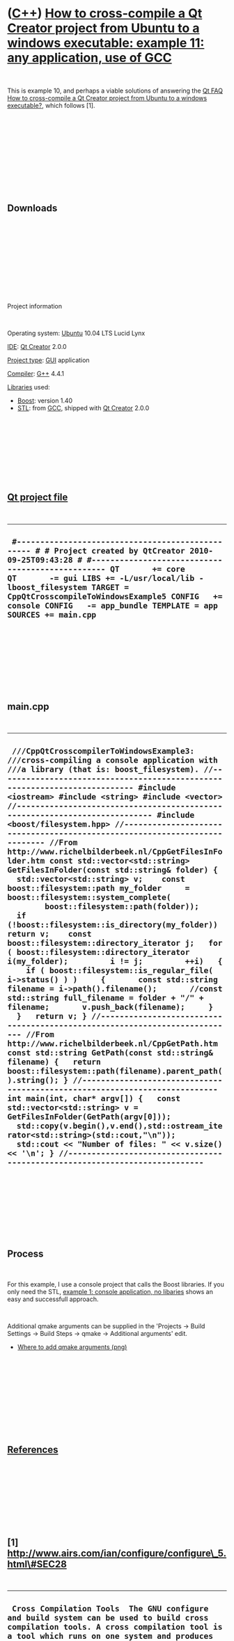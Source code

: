 



 

 

 

 

 

([C++](Cpp.md)) [How to cross-compile a Qt Creator project from Ubuntu to a windows executable: example 11: any application, use of GCC](CppQtCrosscompileToWindowsExample11.md)
==================================================================================================================================================================================

 

This is example 10, and perhaps a viable solutions of answering the [Qt
FAQ](CppQtFaq.md) [How to cross-compile a Qt Creator project from
Ubuntu to a windows executable?](CppQtCrosscompileToWindows.md), which
follows \[1\].

 

 

 

 

 

 

Downloads
---------

 

 

 

 

 

 

Project information

 

Operating system: [Ubuntu](http://www.ubuntu.com) 10.04 LTS Lucid Lynx

[IDE](CppIde.md): [Qt Creator](CppQtCreator.md) 2.0.0

[Project type](CppQtProjectType.md): [GUI](CppGui.md) application

[Compiler](CppCompiler.md): [G++](CppGpp.md) 4.4.1

[Libraries](CppLibrary.md) used:

-   [Boost](CppBoost.md): version 1.40
-   [STL](CppStl.md): from [GCC](CppGcc.md), shipped with [Qt
    Creator](CppQt.md) 2.0.0

 

 

 

 

 

[Qt project file](CppQtProjectFile.md)
---------------------------------------

 

  ------------------------------------------------------------------------------------------------------------------------------------------------------------------------------------------------------------------------------------------------------------------------------------------------------------------------------------------------------------------------
  ` #------------------------------------------------- # # Project created by QtCreator 2010-09-25T09:43:28 # #------------------------------------------------- QT       += core QT       -= gui LIBS += -L/usr/local/lib -lboost_filesystem TARGET = CppQtCrosscompileToWindowsExample5 CONFIG   += console CONFIG   -= app_bundle TEMPLATE = app SOURCES += main.cpp`
  ------------------------------------------------------------------------------------------------------------------------------------------------------------------------------------------------------------------------------------------------------------------------------------------------------------------------------------------------------------------------

 

 

 

 

 

main.cpp
--------

 

  --------------------------------------------------------------------------------------------------------------------------------------------------------------------------------------------------------------------------------------------------------------------------------------------------------------------------------------------------------------------------------------------------------------------------------------------------------------------------------------------------------------------------------------------------------------------------------------------------------------------------------------------------------------------------------------------------------------------------------------------------------------------------------------------------------------------------------------------------------------------------------------------------------------------------------------------------------------------------------------------------------------------------------------------------------------------------------------------------------------------------------------------------------------------------------------------------------------------------------------------------------------------------------------------------------------------------------------------------------------------------------------------------------------------------------------------------------------------------------------------------------------------------------------------------------------------------------------------------------------------------------------------------------------------------------------------------------------------------------------------------------------------------------------------------------------------------------------------------------------------------------------------------------------------------------
  ` ///CppQtCrosscompilerToWindowsExample3: ///cross-compiling a console application with ///a library (that is: boost_filesystem). //--------------------------------------------------------------------------- #include <iostream> #include <string> #include <vector> //--------------------------------------------------------------------------- #include <boost/filesystem.hpp> //--------------------------------------------------------------------------- //From http://www.richelbilderbeek.nl/CppGetFilesInFolder.htm const std::vector<std::string> GetFilesInFolder(const std::string& folder) {   std::vector<std::string> v;    const boost::filesystem::path my_folder     = boost::filesystem::system_complete(         boost::filesystem::path(folder));    if (!boost::filesystem::is_directory(my_folder)) return v;    const boost::filesystem::directory_iterator j;   for ( boost::filesystem::directory_iterator i(my_folder);         i != j;         ++i)   {     if ( boost::filesystem::is_regular_file( i->status() ) )     {       const std::string filename = i->path().filename();       //const std::string full_filename = folder + "/" + filename;       v.push_back(filename);     }   }   return v; } //--------------------------------------------------------------------------- //From http://www.richelbilderbeek.nl/CppGetPath.htm const std::string GetPath(const std::string& filename) {   return boost::filesystem::path(filename).parent_path().string(); } //--------------------------------------------------------------------------- int main(int, char* argv[]) {   const std::vector<std::string> v = GetFilesInFolder(GetPath(argv[0]));   std::copy(v.begin(),v.end(),std::ostream_iterator<std::string>(std::cout,"\n"));   std::cout << "Number of files: " << v.size() << '\n'; } //---------------------------------------------------------------------------`
  --------------------------------------------------------------------------------------------------------------------------------------------------------------------------------------------------------------------------------------------------------------------------------------------------------------------------------------------------------------------------------------------------------------------------------------------------------------------------------------------------------------------------------------------------------------------------------------------------------------------------------------------------------------------------------------------------------------------------------------------------------------------------------------------------------------------------------------------------------------------------------------------------------------------------------------------------------------------------------------------------------------------------------------------------------------------------------------------------------------------------------------------------------------------------------------------------------------------------------------------------------------------------------------------------------------------------------------------------------------------------------------------------------------------------------------------------------------------------------------------------------------------------------------------------------------------------------------------------------------------------------------------------------------------------------------------------------------------------------------------------------------------------------------------------------------------------------------------------------------------------------------------------------------------------------

 

 

 

 

 

Process
-------

 

For this example, I use a console project that calls the Boost
libraries. If you only need the STL, [example 1: console application, no
libaries](CppQtCrosscompileToWindowsExample1.md) shows an easy and
successfull approach.

 

Additional qmake arguments can be supplied in the 'Projects -&gt; Build
Settings -&gt; Build Steps -&gt; qmake -&gt; Additional arguments' edit.

-   [Where to add qmake
    arguments (png)](CppQtCrosscompileToWindowsExample5.png)

 

 

 

 

 

 

[References](CppReferences.md)
-------------------------------

 

 

 

 

 

\[1\] http://www.airs.com/ian/configure/configure\_5.html\#SEC28
----------------------------------------------------------------

 

  ---------------------------------------------------------------------------------------------------------------------------------------------------------------------------------------------------------------------------------------------------------------------------------------------------------------------------------------------------------------------------------------------------------------------------------------------------------------------------------------------------------------------------------------------------------------------------------------------------------------------------------------------------------------------------------------------------------------------------------------------------------------------------------------------------------------------------------------------------------------------------------------------------------------------------------------------------------------------------------------------------------------------------------------------------------------------------------------------------------------------------------------------------------------------------------------------------------------------------------------------------------------------------------------------------------------------------------------------------------------------------------------------------------------------------------------------------------------------------------------------------------------------------------------------------------------------------------------------------------------------------------------------------------------------------------------------------------------------------------------------------------------------------------------------------------------------------------------------------------------------------------------------------------------------------------------------------------------------------------------------------------------------------------------------------------------------------------------------------------------------------------------------------------------------------------------------------------------------------------------------------------------------------------------------------------------------------------------------------------------------------------------------------------------------------------------------------------------------------------------------------------------------------------------------------------------------------------------------------------------------------------------------------------------------------------------------------------------------------------------------------------------------------------------------------------------------------------------------------------------------------------------------------------------------------------------------------------------------------------------------------------------------------------------------------------------------------------------------------------------------------------------------------------------------------------------------------------------------------------------------------------------------------------------------------------------------------------------------------------------------------------------------------------------------------------------------------------------------------------------------------------------------------------------------------------------------------------------------------------------------------------------------------------------------------------------------------------------------------------------------------------------------------------------------------------------------------------------------------------------------------------------------------------------------------------------------------------------------------------------------------------------------------------------------------------------------------------------------------------------------------------------------------------------------------------------------------------------------------------------------------------------------------------------------------------------------------------------------------------------------------------------------------------------------------------------------------------------------------------------------------------------------------------------------------------------------------------------------------------------------------------------------------------------------------------------------------------------------------------------------------------------------------------------------------------------------------------------------------------------------------------------------------------------------------------------------------------------------------------------------------------------------------------------------------------------------------------------------------------------------------------------------------------------------------------------------------------------------------------------------------------------------------------------------------------------------------------------------------------------------------------------------------------------------------------------------------------------------------------------------------------------------------------------------------------------------------------------------------------------------------------------------------------------------------------------------------------------------------------------------------------------------------------------------------------------------------------------------------------------------------------------------------------------------------------------------------------------------------------------------------------------------------------------------------------------------------------------------------------------------------------------------------------------------------------------------------------------------------------------------------------------------------------------------------------------------------------------------------------------------------------------------------------------------------------------------------------------------------------------------------------------------------------------------------------------------------------------------------------------------------------------------------------------------------------------------------------------------------------------------------------------------------------------------------------------------------------------------------------------------------------------------------------------------------------------------------------------------------------------------------------------------------------------------------------------------------------------------------------------------------------------------------------------------------------------------------------------------------------------------------------------------------------------------------------------------------------------------------------------------------------------------------------------------------------------------------------------------------------------------------------------------------------------------------------------------------------------------------------------------------------------------------------------------------------------------------------------------------------------------------------------------------------------------------------------------------------------------------------------------------------------------------------------------------------------------------------------------------------------------------------------------------------------------------------------------------------------------------------------------------------------------------------------------------------------------------------------------------------------------------------------------------------------------------------------------------------------------------------------------------------------------------------------------------------------------------------------------------------------------------------------------------------------------------------------------------------------------------------------------------------------------------------------------------------------------------------------------------------------------------------------------------------------------------------------------------------------------------------------------------------------------------------------------------------------------------------------------------------------------------------------------------------------------------------------------------------------------------------------------------------------------------------------------------------------------------------------------------------------------------------------------------------------------------------------------------------------------------------------------------------------------------------------------------------------------------------------------------------------------------------------------------------------------------------------------------------------------------------------------------------------------------------------------------------------------------------------------------------------------------------------------------------------------------------------------------------------------------------------------------------------------------------------------------------------------------------------------------------------------------------------------------------------------------------------------------------------------------------------------------------------------------------------------------------------------------------------------------------------------------------------------------------------------------------------------------------------------------------------------------------------------------------------------------------------------------------------------------------------------------------------------------------------------------------------------------------------------------------------------------------------------------------------------------------------------------------------------------------------------------------------------------------------------------------------------------------------------------------------------------------------------------------------------------------------------------------------------------------------------------------------------------------------------------------------------------------------------------------------------------------------------------------------------------------------------------------------------------------------------------------------------------------------------------------------------------------------------------------------------------------------------------------------------------------------------------------------------------------------------------------------------------------------------------------------------------------------------------------------------------------------------------------------------------------------------------------------------------------------------------------------------------------------------------------------------------------------------------------------------------------------------------------------------------------------------------------------------------------------------------------------------------------------------------------------------------------------------------------------------------------------------------------------------------------------------------------------------------------------------------------------------------------------------------------------------------------------------------------------------------------------------------------------------------------------------------------------------------------------------------------------------------------------------------------------------------------------------------------------------------------------------------------------------------------------------------------------------------------------------------------------------------------------------------------------------------------------------------------------------------------------------------------------------------------------------------------------------------------------------------------------------------------------------------------------------------------------------------------------------------------------------------------------------------------------------------------------------------------------------------------------------------------------------------------------------------------------------------------------------------------------------------------------------------------------------------------------------------------------------------------------------------------------------------------------------------------------------------------------------------------------------------------------------------------------------------------------------------------------------------------------------------------------------------------------------------------------------------------------------------------------------------------------------------------------------------------------------------------------------------------------------------------------------------------------------------------------------------------------------------------------------------------------------------------------------------------------------------------------------------------------------------------------------------------------------------------------------------------------------------------------------------------------------------------------------------------------------------------------------------------------------------------------------------------------------------------------------------------------------------------------------------------------------------------------------------------------------------------------------------------------------------------------------------------------------------------------------------------------------------------------------------------------------------------------------------------------------------------------------------------------------------------------------------------------------------------------------------------------------------------------------------------------------------------------------------------------------------------------------------------------------------------------------------------------------------------------------------------------------------------------------------------------------------------------------------------------------------------------------------------------------------------------------------------------------------------------------------------------------------------------------------------------------------------------------------------------------------------------------------------------------------------------------------------------------------------------------------------------------------------------------------------------------------------------------------------------------------------------------------------------------------------------------------------------------------------------------------------------------------------------------------------------------------------------------------------------------------------------------------------------------------------------------------------------------------------------------------------------------------------------------------------------------------------------------------------------------------------------------------------------------------------------------------------------------------------------------------------------------------------------------------------------------------------------------------------------------------------------------------------------------------------------------------------------------------------------------------------------------------------------------------------------------------------------------------------------------------------------------------------------------------------------------------------------------------------------------------------------------------------------------------------------------------------------------------------------------------------------------------------------------------------------------------------------------
  ``  Cross Compilation Tools  The GNU configure and build system can be used to build cross compilation tools. A cross compilation tool is a tool which runs on one system and produces code which runs on another system. Cross Compilation Concepts  A compiler which produces programs which run on a different system is a cross compilation compiler, or simply a cross compiler. Similarly, we speak of cross assemblers, cross linkers, etc.  In the normal case, a compiler produces code which runs on the same system as the one on which the compiler runs. When it is necessary to distinguish this case from the cross compilation case, such a compiler is called a native compiler. Similarly, we speak of native assemblers, etc.  Although the debugger is not strictly speaking a compilation tool, it is nevertheless meaningful to speak of a cross debugger: a debugger which is used to debug code which runs on another system. Everything that is said below about configuring cross compilation tools applies to the debugger as well. Host and Target  When building cross compilation tools, there are two different systems involved: the system on which the tools will run, and the system for which the tools generate code.  The system on which the tools will run is called the host system.  The system for which the tools generate code is called the target system.  For example, suppose you have a compiler which runs on a GNU/Linux system and generates ELF programs for a MIPS embedded system. In this case the GNU/Linux system is the host, and the MIPS ELF system is the target. Such a compiler could be called a GNU/Linux cross MIPS ELF compiler, or, equivalently, a `i386-linux-gnu' cross `mips-elf' compiler.  Naturally, most programs are not cross compilation tools. For those programs, it does not make sense to speak of a target. It only makes sense to speak of a target for tools like `gcc' or the `binutils' which actually produce running code. For example, it does not make sense to speak of the target of a tool like `bison' or `make'.  Most cross compilation tools can also serve as native tools. For a native compilation tool, it is still meaningful to speak of a target. For a native tool, the target is the same as the host. For example, for a GNU/Linux native compiler, the host is GNU/Linux, and the target is also GNU/Linux. Using the Host Type  In almost all cases the host system is the system on which you run the `configure' script, and on which you build the tools (for the case when they differ, see section Canadian Cross).  If your configure script needs to know the configuration name of the host system, and the package is not a cross compilation tool and therefore does not have a target, put `AC_CANONICAL_HOST' in `configure.in'. This macro will arrange to define a few shell variables when the `configure' script is run.  `host'     The canonical configuration name of the host. This will normally be determined by running the `config.guess' shell script, although the user is permitted to override this by using an explicit `--host' option.  `host_alias'     In the unusual case that the user used an explicit `--host' option, this will be the argument to `--host'. In the normal case, this will be the same as the `host' variable.  `host_cpu' `host_vendor' `host_os'     The first three parts of the canonical configuration name.   The shell variables may be used by putting shell code in `configure.in'. For an example, see section Using Configuration Names. Specifying the Target  By default, the `configure' script will assume that the target is the same as the host. This is the more common case; for example, it leads to a native compiler rather than a cross compiler.  If you want to build a cross compilation tool, you must specify the target explicitly by using the `--target' option when you run `configure'. The argument to `--target' is the configuration name of the system for which you wish to generate code. See section Configuration Names.  For example, to build tools which generate code for a MIPS ELF embedded system, you would use `--target mips-elf'. Using the Target Type  When writing `configure.in' for a cross compilation tool, you will need to use information about the target. To do this, put `AC_CANONICAL_SYSTEM' in `configure.in'.  `AC_CANONICAL_SYSTEM' will look for a `--target' option and canonicalize it using the `config.sub' shell script. It will also run `AC_CANONICAL_HOST' (see section Using the Host Type).  The target type will be recorded in the following shell variables. Note that the host versions of these variables will also be defined by `AC_CANONICAL_HOST'.  `target'     The canonical configuration name of the target.  `target_alias'     The argument to the `--target' option. If the user did not specify a `--target' option, this will be the same as `host_alias'.  `target_cpu' `target_vendor' `target_os'     The first three parts of the canonical target configuration name.   Note that if `host' and `target' are the same string, you can assume a native configuration. If they are different, you can assume a cross configuration.  It is arguably possible for `host' and `target' to represent the same system, but for the strings to not be identical. For example, if `config.guess' returns `sparc-sun-sunos4.1.4', and somebody configures with `--target sparc-sun-sunos4.1', then the slight differences between the two versions of SunOS may be unimportant for your tool. However, in the general case it can be quite difficult to determine whether the differences between two configuration names are significant or not. Therefore, by convention, if the user specifies a `--target' option without specifying a `--host' option, it is assumed that the user wants to configure a cross compilation tool.  The variables `target' and `target_alias' should be handled differently.  In general, whenever the user may actually see a string, `target_alias' should be used. This includes anything which may appear in the file system, such as a directory name or part of a tool name. It also includes any tool output, unless it is clearly labelled as the canonical target configuration name. This permits the user to use the `--target' option to specify how the tool will appear to the outside world.  On the other hand, when checking for characteristics of the target system, `target' should be used. This is because a wide variety of `--target' options may map into the same canonical configuration name. You should not attempt to duplicate the canonicalization done by `config.sub' in your own code.  By convention, cross tools are installed with a prefix of the argument used with the `--target' option, also known as `target_alias' (see section Using the Target Type). If the user does not use the `--target' option, and thus is building a native tool, no prefix is used.  For example, if gcc is configured with `--target mips-elf', then the installed binary will be named `mips-elf-gcc'. If gcc is configured without a `--target' option, then the installed binary will be named `gcc'.  The autoconf macro `AC_ARG_PROGRAM' will handle this for you. If you are using automake, no more need be done; the programs will automatically be installed with the correct prefixes. Otherwise, see the autoconf documentation for `AC_ARG_PROGRAM'. Cross Tools in the Cygnus Tree  The Cygnus tree is used for various packages including gdb, the GNU binutils, and egcs. It is also, of course, used for Cygnus releases.  In the Cygnus tree, the top level `configure' script uses the old Cygnus configure system, not autoconf. The top level `Makefile.in' is written to build packages based on what is in the source tree, and supports building a large number of tools in a single `configure'/`make' step.  The Cygnus tree may be configured with a `--target' option. The `--target' option applies recursively to every subdirectory, and permits building an entire set of cross tools at once. Host and Target Libraries  The Cygnus tree distinguishes host libraries from target libraries.  Host libraries are built with the compiler used to build the programs which run on the host, which is called the host compiler. This includes libraries such as `bfd' and `tcl'. These libraries are built with the host compiler, and are linked into programs like the binutils or gcc which run on the host.  Target libraries are built with the target compiler. If gcc is present in the source tree, then the target compiler is the gcc that is built using the host compiler. Target libraries are libraries such as `newlib' and `libstdc++'. These libraries are not linked into the host programs, but are instead made available for use with programs built with the target compiler.  For the rest of this section, assume that gcc is present in the source tree, so that it will be used to build the target libraries.  There is a complication here. The configure process needs to know which compiler you are going to use to build a tool; otherwise, the feature tests will not work correctly. The Cygnus tree handles this by not configuring the target libraries until the target compiler is built. In order to permit everything to build using a single `configure'/`make', the configuration of the target libraries is actually triggered during the make step.  When the target libraries are configured, the `--target' option is not used. Instead, the `--host' option is used with the argument of the `--target' option for the overall configuration. If no `--target' option was used for the overall configuration, the `--host' option will be passed with the output of the `config.guess' shell script. Any `--build' option is passed down unchanged.  This translation of configuration options is done because since the target libraries are compiled with the target compiler, they are being built in order to run on the target of the overall configuration. By the definition of host, this means that their host system is the same as the target system of the overall configuration.  The same process is used for both a native configuration and a cross configuration. Even when using a native configuration, the target libraries will be configured and built using the newly built compiler. This is particularly important for the C++ libraries, since there is no reason to assume that the C++ compiler used to build the host tools (if there even is one) uses the same ABI as the g++ compiler which will be used to build the target libraries.  There is one difference between a native configuration and a cross configuration. In a native configuration, the target libraries are normally configured and built as siblings of the host tools. In a cross configuration, the target libraries are normally built in a subdirectory whose name is the argument to `--target'. This is mainly for historical reasons.  To summarize, running `configure' in the Cygnus tree configures all the host libraries and tools, but does not configure any of the target libraries. Running `make' then does the following steps:      * Build the host libraries.     * Build the host programs, including gcc. Note that we call gcc both a host program (since it runs on the host) and a target compiler (since it generates code for the target).     * Using the newly built target compiler, configure the target libraries.     * Build the target libraries.   The steps need not be done in precisely this order, since they are actually controlled by `Makefile' targets. Target Library Configure Scripts  There are a few things you must know in order to write a configure script for a target library. This is just a quick sketch, and beginners shouldn't worry if they don't follow everything here.  The target libraries are configured and built using a newly built target compiler. There may not be any startup files or libraries for this target compiler. In fact, those files will probably be built as part of some target library, which naturally means that they will not exist when your target library is configured.  This means that the configure script for a target library may not use any test which requires doing a link. This unfortunately includes many useful autoconf macros, such as `AC_CHECK_FUNCS'. autoconf macros which do a compile but not a link, such as `AC_CHECK_HEADERS', may be used.  This is a severe restriction, but normally not a fatal one, as target libraries can often assume the presence of other target libraries, and thus know which functions will be available.  As of this writing, the autoconf macro `AC_PROG_CC' does a link to make sure that the compiler works. This may fail in a target library, so target libraries must use a different set of macros to locate the compiler. See the `configure.in' file in a directory like `libiberty' or `libgloss' for an example.  As noted in the previous section, target libraries are sometimes built in directories which are siblings to the host tools, and are sometimes built in a subdirectory. The `--with-target-subdir' configure option will be passed when the library is configured. Its value will be an empty string if the target library is a sibling. Its value will be the name of the subdirectory if the target library is in a subdirectory.  If the overall build is not a native build (i.e., the overall configure used the `--target' option), then the library will be configured with the `--with-cross-host' option. The value of this option will be the host system of the overall build. Recall that the host system of the library will be the target of the overall build. If the overall build is a native build, the `--with-cross-host' option will not be used.  A library which can be built both standalone and as a target library may want to install itself into different directories depending upon the case. When built standalone, or when built native, the library should be installed in `$(libdir)'. When built as a target library which is not native, the library should be installed in `$(tooldir)/lib'. The `--with-cross-host' option may be used to distinguish these cases.  This same test of `--with-cross-host' may be used to see whether it is OK to use link tests in the configure script. If the `--with-cross-host' option is not used, then the library is being built either standalone or native, and a link should work. Make Targets in Cygnus Tree  The top level `Makefile' in the Cygnus tree defines targets for every known subdirectory.  For every subdirectory dir which holds a host library or program, the `Makefile' target `all-dir' will build that library or program.  There are dependencies among host tools. For example, building gcc requires first building gas, because the gcc build process invokes the target assembler. These dependencies are reflected in the top level `Makefile'.  For every subdirectory dir which holds a target library, the `Makefile' target `configure-target-dir' will configure that library. The `Makefile' target `all-target-dir' will build that library.  Every `configure-target-dir' target depends upon `all-gcc', since gcc, the target compiler, is required to configure the tool. Every `all-target-dir' target depends upon the corresponding `configure-target-dir' target.  There are several other targets which may be of interest for each directory: `install-dir', `clean-dir', and `check-dir'. There are also corresponding `target' versions of these for the target libraries , such as `install-target-dir'. Target libiberty  The `libiberty' subdirectory is currently a special case, in that it is the only directory which is built both using the host compiler and using the target compiler.  This is because the files in `libiberty' are used when building the host tools, and they are also incorporated into the `libstdc++' target library as support code.  This duality does not pose any particular difficulties. It means that there are targets for both `all-libiberty' and `all-target-libiberty'.  In a native configuration, when target libraries are not built in a subdirectory, the same objects are normally used as both the host build and the target build. This is normally OK, since libiberty contains only C code, and in a native configuration the results of the host compiler and the target compiler are normally interoperable.  Irix 6 is again an exception here, since the SGI native compiler defaults to using the `O32' ABI, and gcc defaults to using the `N32' ABI. On Irix 6, the target libraries are built in a subdirectory even for a native configuration, avoiding this problem.  There are currently no other libraries built for both the host and the target, but there is no conceptual problem with adding more.  ``
  ---------------------------------------------------------------------------------------------------------------------------------------------------------------------------------------------------------------------------------------------------------------------------------------------------------------------------------------------------------------------------------------------------------------------------------------------------------------------------------------------------------------------------------------------------------------------------------------------------------------------------------------------------------------------------------------------------------------------------------------------------------------------------------------------------------------------------------------------------------------------------------------------------------------------------------------------------------------------------------------------------------------------------------------------------------------------------------------------------------------------------------------------------------------------------------------------------------------------------------------------------------------------------------------------------------------------------------------------------------------------------------------------------------------------------------------------------------------------------------------------------------------------------------------------------------------------------------------------------------------------------------------------------------------------------------------------------------------------------------------------------------------------------------------------------------------------------------------------------------------------------------------------------------------------------------------------------------------------------------------------------------------------------------------------------------------------------------------------------------------------------------------------------------------------------------------------------------------------------------------------------------------------------------------------------------------------------------------------------------------------------------------------------------------------------------------------------------------------------------------------------------------------------------------------------------------------------------------------------------------------------------------------------------------------------------------------------------------------------------------------------------------------------------------------------------------------------------------------------------------------------------------------------------------------------------------------------------------------------------------------------------------------------------------------------------------------------------------------------------------------------------------------------------------------------------------------------------------------------------------------------------------------------------------------------------------------------------------------------------------------------------------------------------------------------------------------------------------------------------------------------------------------------------------------------------------------------------------------------------------------------------------------------------------------------------------------------------------------------------------------------------------------------------------------------------------------------------------------------------------------------------------------------------------------------------------------------------------------------------------------------------------------------------------------------------------------------------------------------------------------------------------------------------------------------------------------------------------------------------------------------------------------------------------------------------------------------------------------------------------------------------------------------------------------------------------------------------------------------------------------------------------------------------------------------------------------------------------------------------------------------------------------------------------------------------------------------------------------------------------------------------------------------------------------------------------------------------------------------------------------------------------------------------------------------------------------------------------------------------------------------------------------------------------------------------------------------------------------------------------------------------------------------------------------------------------------------------------------------------------------------------------------------------------------------------------------------------------------------------------------------------------------------------------------------------------------------------------------------------------------------------------------------------------------------------------------------------------------------------------------------------------------------------------------------------------------------------------------------------------------------------------------------------------------------------------------------------------------------------------------------------------------------------------------------------------------------------------------------------------------------------------------------------------------------------------------------------------------------------------------------------------------------------------------------------------------------------------------------------------------------------------------------------------------------------------------------------------------------------------------------------------------------------------------------------------------------------------------------------------------------------------------------------------------------------------------------------------------------------------------------------------------------------------------------------------------------------------------------------------------------------------------------------------------------------------------------------------------------------------------------------------------------------------------------------------------------------------------------------------------------------------------------------------------------------------------------------------------------------------------------------------------------------------------------------------------------------------------------------------------------------------------------------------------------------------------------------------------------------------------------------------------------------------------------------------------------------------------------------------------------------------------------------------------------------------------------------------------------------------------------------------------------------------------------------------------------------------------------------------------------------------------------------------------------------------------------------------------------------------------------------------------------------------------------------------------------------------------------------------------------------------------------------------------------------------------------------------------------------------------------------------------------------------------------------------------------------------------------------------------------------------------------------------------------------------------------------------------------------------------------------------------------------------------------------------------------------------------------------------------------------------------------------------------------------------------------------------------------------------------------------------------------------------------------------------------------------------------------------------------------------------------------------------------------------------------------------------------------------------------------------------------------------------------------------------------------------------------------------------------------------------------------------------------------------------------------------------------------------------------------------------------------------------------------------------------------------------------------------------------------------------------------------------------------------------------------------------------------------------------------------------------------------------------------------------------------------------------------------------------------------------------------------------------------------------------------------------------------------------------------------------------------------------------------------------------------------------------------------------------------------------------------------------------------------------------------------------------------------------------------------------------------------------------------------------------------------------------------------------------------------------------------------------------------------------------------------------------------------------------------------------------------------------------------------------------------------------------------------------------------------------------------------------------------------------------------------------------------------------------------------------------------------------------------------------------------------------------------------------------------------------------------------------------------------------------------------------------------------------------------------------------------------------------------------------------------------------------------------------------------------------------------------------------------------------------------------------------------------------------------------------------------------------------------------------------------------------------------------------------------------------------------------------------------------------------------------------------------------------------------------------------------------------------------------------------------------------------------------------------------------------------------------------------------------------------------------------------------------------------------------------------------------------------------------------------------------------------------------------------------------------------------------------------------------------------------------------------------------------------------------------------------------------------------------------------------------------------------------------------------------------------------------------------------------------------------------------------------------------------------------------------------------------------------------------------------------------------------------------------------------------------------------------------------------------------------------------------------------------------------------------------------------------------------------------------------------------------------------------------------------------------------------------------------------------------------------------------------------------------------------------------------------------------------------------------------------------------------------------------------------------------------------------------------------------------------------------------------------------------------------------------------------------------------------------------------------------------------------------------------------------------------------------------------------------------------------------------------------------------------------------------------------------------------------------------------------------------------------------------------------------------------------------------------------------------------------------------------------------------------------------------------------------------------------------------------------------------------------------------------------------------------------------------------------------------------------------------------------------------------------------------------------------------------------------------------------------------------------------------------------------------------------------------------------------------------------------------------------------------------------------------------------------------------------------------------------------------------------------------------------------------------------------------------------------------------------------------------------------------------------------------------------------------------------------------------------------------------------------------------------------------------------------------------------------------------------------------------------------------------------------------------------------------------------------------------------------------------------------------------------------------------------------------------------------------------------------------------------------------------------------------------------------------------------------------------------------------------------------------------------------------------------------------------------------------------------------------------------------------------------------------------------------------------------------------------------------------------------------------------------------------------------------------------------------------------------------------------------------------------------------------------------------------------------------------------------------------------------------------------------------------------------------------------------------------------------------------------------------------------------------------------------------------------------------------------------------------------------------------------------------------------------------------------------------------------------------------------------------------------------------------------------------------------------------------------------------------------------------------------------------------------------------------------------------------------------------------------------------------------------------------------------------------------------------------------------------------------------------------------------------------------------------------------------------------------------------------------------------------------------------------------------------------------------------------------------------------------------------------------------------------------------------------------------------------------------------------------------------------------------------------------------------------------------------------------------------------------------------------------------------------------------------------------------------------------------------------------------------------------------------------------------------------------------------------------------------------------------------------------------------------------------------------------------------------------------------------------------------------------------------------------------------------------------------------------------------------------------------------------------------------------------------------------------------------------------------------------------------------------------------------------------------------------------------------------------------------------------------------------------------------------------------------------------------------------------------------------------------------------------------------------------------------------------------------------------------------------------------------------------------------------------------------------------------------

 

 

 

 

 





 



